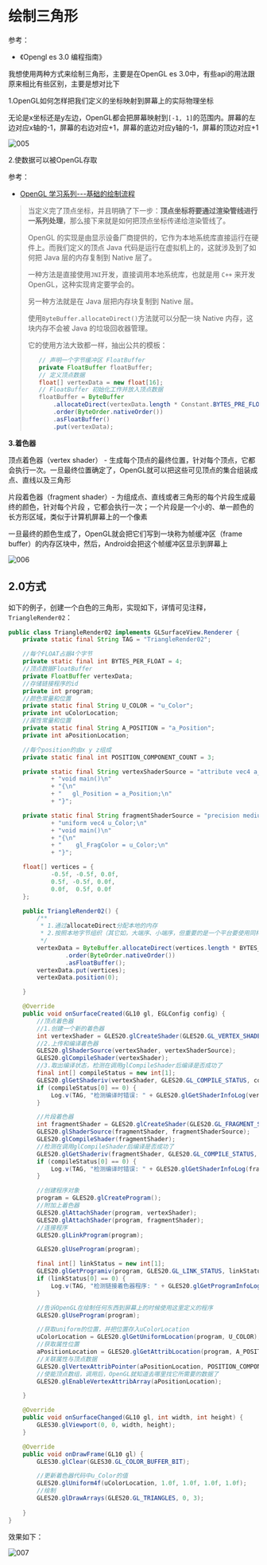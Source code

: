# 绘制三角形

参考：

+ 《Opengl es 3.0 编程指南》



我想使用两种方式来绘制三角形，主要是在OpenGL es 3.0中，有些api的用法跟原来相比有些区别，主要是想对比下

1.OpenGL如何怎样把我们定义的坐标映射到屏幕上的实际物理坐标

无论是x坐标还是y左边，OpenGL都会把屏幕映射到`[-1, 1]`的范围内。屏幕的左边对应x轴的-1，屏幕的右边对应+1，屏幕的底边对应y轴的-1，屏幕的顶边对应+1

![005](https://github.com/winfredzen/Android-Basic/blob/master/OpenGL/images/005.png)



2.使数据可以被OpenGL存取

参考：

+ [OpenGL 学习系列---基础的绘制流程](https://glumes.com/post/opengl/opengl-tutorial-draw-point/)

> 当定义完了顶点坐标，并且明确了下一步：**顶点坐标将要通过渲染管线进行一系列处理**，那么接下来就是如何把顶点坐标传递给渲染管线了。
>
> OpenGL 的实现是由显示设备厂商提供的，它作为本地系统库直接运行在硬件上。而我们定义的顶点 Java 代码是运行在虚拟机上的，这就涉及到了如何把 Java 层的内存复制到 Native 层了。
>
> 一种方法是直接使用`JNI`开发，直接调用本地系统库，也就是用 `C++` 来开发 OpenGL，这种实现肯定要学会的。
>
> 另一种方法就是在 Java 层把内存块复制到 Native 层。
>
> 使用`ByteBuffer.allocateDirect()`方法就可以分配一块 Native 内存，这块内存不会被 Java 的垃圾回收器管理。
>
> 它的使用方法大致都一样，抽出公共的模板：
>
> ```java
>    // 声明一个字节缓冲区 FloatBuffer
>    private FloatBuffer floatBuffer;
>    // 定义顶点数据
>    float[] vertexData = new float[16];
>    // FloatBuffer 初始化工作并放入顶点数据
>    floatBuffer = ByteBuffer
>        .allocateDirect(vertexData.length * Constant.BYTES_PRE_FLOAT)
>        .order(ByteOrder.nativeOrder())
>        .asFloatBuffer()
>        .put(vertexData);
> ```



**3.着色器**

顶点着色器（vertex shader） - 生成每个顶点的最终位置，针对每个顶点，它都会执行一次。一旦最终位置确定了，OpenGL就可以把这些可见顶点的集合组装成点、直线以及三角形

片段着色器（fragment shader）- 为组成点、直线或者三角形的每个片段生成最终的颜色，针对每个片段 ，它都会执行一次；一个片段是一个小的、单一颜色的长方形区域，类似于计算机屏幕上的一个像素

一旦最终的颜色生成了，OpenGL就会把它们写到一块称为帧缓冲区（frame buffer）的内存区块中，然后，Android会把这个帧缓冲区显示到屏幕上

![006](https://github.com/winfredzen/Android-Basic/blob/master/OpenGL/images/006.png)





## 2.0方式

如下的例子，创建一个白色的三角形，实现如下，详情可见注释，`TriangleRender02`：

```java
public class TriangleRender02 implements GLSurfaceView.Renderer {
    private static final String TAG = "TriangleRender02";

    //每个FLOAT占据4个字节
    private static final int BYTES_PER_FLOAT = 4;
    //顶点数据FloatBuffer
    private FloatBuffer vertexData;
    //存储链接程序的id
    private int program;
    //颜色常量和位置
    private static final String U_COLOR = "u_Color";
    private int uColorLocation;
    //属性常量和位置
    private static final String A_POSITION = "a_Position";
    private int aPositionLocation;

    //每个position的由x y z组成
    private static final int POSITION_COMPONENT_COUNT = 3;

    private static final String vertexShaderSource = "attribute vec4 a_Position;\n"
            + "void main()\n"
            + "{\n"
            + "   gl_Position = a_Position;\n"
            + "}";

    private static final String fragmentShaderSource = "precision mediump float; \n"
            + "uniform vec4 u_Color;\n"
            + "void main()\n"
            + "{\n"
            + "    gl_FragColor = u_Color;\n"
            + "}";

    float[] vertices = {
            -0.5f, -0.5f, 0.0f,
            0.5f, -0.5f, 0.0f,
            0.0f,  0.5f, 0.0f
    };

    public TriangleRender02() {
        /**
         * 1.通过allocateDirect分配本地的内存
         * 2.按照本地字节组织（其它如，大端序、小端序，但重要的是一个平台要使用同样的排序）
         */
        vertexData = ByteBuffer.allocateDirect(vertices.length * BYTES_PER_FLOAT)
                .order(ByteOrder.nativeOrder())
                .asFloatBuffer();
        vertexData.put(vertices);
        vertexData.position(0);

    }

    @Override
    public void onSurfaceCreated(GL10 gl, EGLConfig config) {
        //顶点着色器
        //1.创建一个新的着色器
        int vertexShader = GLES20.glCreateShader(GLES20.GL_VERTEX_SHADER);
        //2.上传和编译着色器
        GLES20.glShaderSource(vertexShader, vertexShaderSource);
        GLES20.glCompileShader(vertexShader);
        //3.取出编译状态，检测在调用glCompileShader后编译是否成功了
        final int[] compileStatus = new int[1];
        GLES20.glGetShaderiv(vertexShader, GLES20.GL_COMPILE_STATUS, compileStatus, 0);
        if (compileStatus[0] == 0) {
            Log.v(TAG, "检测编译时错误: " + GLES20.glGetShaderInfoLog(vertexShader));
        }

        //片段着色器
        int fragmentShader = GLES20.glCreateShader(GLES20.GL_FRAGMENT_SHADER);
        GLES20.glShaderSource(fragmentShader, fragmentShaderSource);
        GLES20.glCompileShader(fragmentShader);
        //检测在调用glCompileShader后编译是否成功了
        GLES20.glGetShaderiv(fragmentShader, GLES20.GL_COMPILE_STATUS, compileStatus, 0);
        if (compileStatus[0] == 0) {
            Log.v(TAG, "检测编译时错误: " + GLES20.glGetShaderInfoLog(fragmentShader));
        }

        //创建程序对象
        program = GLES20.glCreateProgram();
        //附加上着色器
        GLES20.glAttachShader(program, vertexShader);
        GLES20.glAttachShader(program, fragmentShader);
        //连接程序
        GLES20.glLinkProgram(program);

        GLES20.glUseProgram(program);

        final int[] linkStatus = new int[1];
        GLES20.glGetProgramiv(program, GLES20.GL_LINK_STATUS, linkStatus, 0);
        if (linkStatus[0] == 0) {
            Log.v(TAG, "检测链接着色器程序: " + GLES20.glGetProgramInfoLog(program));
        }

        //告诉OpenGL在绘制任何东西到屏幕上的时候使用这里定义的程序
        GLES20.glUseProgram(program);

        //获取uniform的位置，并把位置存入uColorLocation
        uColorLocation = GLES20.glGetUniformLocation(program, U_COLOR);
        //获取属性位置
        aPositionLocation = GLES20.glGetAttribLocation(program, A_POSITION);
        //关联属性与顶点数据
        GLES20.glVertexAttribPointer(aPositionLocation, POSITION_COMPONENT_COUNT, GLES20.GL_FLOAT, false, 0, vertexData);
        //使能顶点数组，调用后，OpenGL就知道去哪里找它所需要的数据了
        GLES20.glEnableVertexAttribArray(aPositionLocation);

    }

    @Override
    public void onSurfaceChanged(GL10 gl, int width, int height) {
        GLES30.glViewport(0, 0, width, height);
    }

    @Override
    public void onDrawFrame(GL10 gl) {
        GLES30.glClear(GLES30.GL_COLOR_BUFFER_BIT);

        //更新着色器代码中u_Color的值
        GLES20.glUniform4f(uColorLocation, 1.0f, 1.0f, 1.0f, 1.0f);
        //绘制
        GLES20.glDrawArrays(GLES20.GL_TRIANGLES, 0, 3);
        
    }
}

```

效果如下：

![007](https://github.com/winfredzen/Android-Basic/blob/master/OpenGL/images/007.png)



























